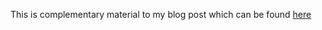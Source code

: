 This is complementary material to my blog post which can be found [here](https://www.azureblue.io/how-to-create-an-app-insight-availability-tests-with-bicep)